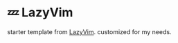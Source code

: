 # 💤 LazyVim

starter template from [LazyVim](https://github.com/LazyVim/LazyVim).
customized for my needs.
